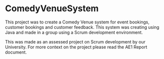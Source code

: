 # ComedyVenueSystem
This project was to create a Comedy Venue system for event bookings, customer bookings and customer feedback.
This system was creating using Java and made in a group using a Scrum development environment.

This was made as an assessed project on Scrum development by our University.
For more context on the project please read the AE1 Report document.
